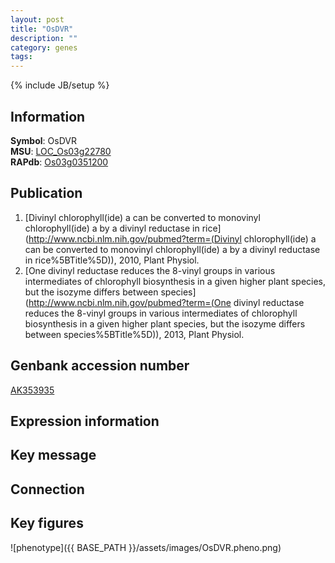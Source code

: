 ```yaml
---
layout: post
title: "OsDVR"
description: ""
category: genes
tags: 
---
```

{% include JB/setup %}

## Information
__Symbol__: OsDVR  
__MSU__: [LOC_Os03g22780](http://rice.plantbiology.msu.edu/cgi-bin/ORF_infopage.cgi?orf=LOC_Os03g22780)  
__RAPdb__: [Os03g0351200](http://rapdb.dna.affrc.go.jp/viewer/gbrowse_details/irgsp1?name=Os03g0351200)  

## Publication
1. [Divinyl chlorophyll(ide) a can be converted to monovinyl chlorophyll(ide) a by a divinyl reductase in rice](http://www.ncbi.nlm.nih.gov/pubmed?term=(Divinyl chlorophyll(ide) a can be converted to monovinyl chlorophyll(ide) a by a divinyl reductase in rice%5BTitle%5D)), 2010, Plant Physiol.
2. [One divinyl reductase reduces the 8-vinyl groups in various intermediates of chlorophyll biosynthesis in a given higher plant species, but the isozyme differs between species](http://www.ncbi.nlm.nih.gov/pubmed?term=(One divinyl reductase reduces the 8-vinyl groups in various intermediates of chlorophyll biosynthesis in a given higher plant species, but the isozyme differs between species%5BTitle%5D)), 2013, Plant Physiol.

## Genbank accession number
[AK353935](http://www.ncbi.nlm.nih.gov/nuccore/AK353935)

## Expression information

## Key message

## Connection

## Key figures
![phenotype]({{ BASE_PATH }}/assets/images/OsDVR.pheno.png)


